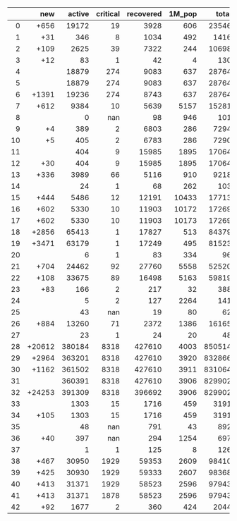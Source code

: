 |    |    new |   active |   critical |   recovered |   1M_pop |   total |
|---:|-------:|---------:|-----------:|------------:|---------:|--------:|
|  0 |   +656 |    19172 |         19 |        3928 |      606 |   23546 |
|  1 |    +31 |      346 |          8 |        1034 |      492 |    1416 |
|  2 |   +109 |     2625 |         39 |        7322 |      244 |   10698 |
|  3 |    +12 |       83 |          1 |          42 |        4 |     130 |
|  4 |        |    18879 |        274 |        9083 |      637 |   28764 |
|  5 |        |    18879 |        274 |        9083 |      637 |   28764 |
|  6 |  +1391 |    19236 |        274 |        8743 |      637 |   28764 |
|  7 |   +612 |     9384 |         10 |        5639 |     5157 |   15281 |
|  8 |        |        0 |        nan |          98 |      946 |     101 |
|  9 |     +4 |      389 |          2 |        6803 |      286 |    7294 |
| 10 |     +5 |      405 |          2 |        6783 |      286 |    7290 |
| 11 |        |      404 |          9 |       15985 |     1895 |   17064 |
| 12 |    +30 |      404 |          9 |       15985 |     1895 |   17064 |
| 13 |   +336 |     3989 |         66 |        5116 |      910 |    9218 |
| 14 |        |       24 |          1 |          68 |      262 |     103 |
| 15 |   +444 |     5486 |         12 |       12191 |    10433 |   17713 |
| 16 |   +602 |     5330 |         10 |       11903 |    10172 |   17269 |
| 17 |   +602 |     5330 |         10 |       11903 |    10173 |   17269 |
| 18 |  +2856 |    65413 |          1 |       17827 |      513 |   84379 |
| 19 |  +3471 |    63179 |          1 |       17249 |      495 |   81523 |
| 20 |        |        6 |          1 |          83 |      334 |      96 |
| 21 |   +704 |    24462 |         92 |       27760 |     5558 |   52520 |
| 22 |   +108 |    33675 |         89 |       16498 |     5163 |   59819 |
| 23 |    +83 |      166 |          2 |         217 |       32 |     388 |
| 24 |        |        5 |          2 |         127 |     2264 |     141 |
| 25 |        |       43 |        nan |          19 |       80 |      62 |
| 26 |   +884 |    13260 |         71 |        2372 |     1386 |   16165 |
| 27 |        |       23 |          1 |          24 |       20 |      48 |
| 28 | +20612 |   380184 |       8318 |      427610 |     4003 |  850514 |
| 29 |  +2964 |   363201 |       8318 |      427610 |     3920 |  832866 |
| 30 |  +1162 |   361502 |       8318 |      427610 |     3911 |  831064 |
| 31 |        |   360391 |       8318 |      427610 |     3906 |  829902 |
| 32 | +24253 |   391309 |       8318 |      396692 |     3906 |  829902 |
| 33 |        |     1303 |         15 |        1716 |      459 |    3191 |
| 34 |   +105 |     1303 |         15 |        1716 |      459 |    3191 |
| 35 |        |       48 |        nan |         791 |       43 |     892 |
| 36 |    +40 |      397 |        nan |         294 |     1254 |     697 |
| 37 |        |        1 |          1 |         125 |        8 |     126 |
| 38 |   +467 |    30950 |       1929 |       59353 |     2609 |   98410 |
| 39 |   +425 |    30930 |       1929 |       59333 |     2607 |   98368 |
| 40 |   +413 |    31371 |       1929 |       58523 |     2596 |   97943 |
| 41 |   +413 |    31371 |       1878 |       58523 |     2596 |   97943 |
| 42 |    +92 |     1677 |          2 |         360 |      424 |    2044 |